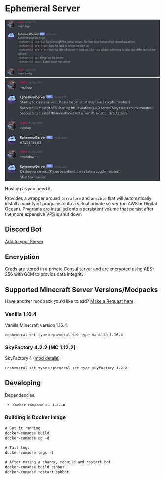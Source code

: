 # Ephemeral Server

![Config Demo](./assets/config-demo.png)
![Start Demo](./assets/start-server.png)

Hosting as you need it.

Provides a wrapper around `terraform` and `ansible` that will automatically install
a variety of programs onto a virtual private server (on AWS or Digital Ocean). Programs are installed onto a
persistent volume that persist after the more expensive VPS is shut down.

## Discord Bot

[Add to your Server](https://discord.com/oauth2/authorize?client_id=708003281070456935&permissions=3136&scope=bot)

## Encryption

Creds are stored in a private [Consul](https://www.consul.io/) server and are encrypted using AES-256
with GCM to provide data integrity.


## Supported Minecraft Server Versions/Modpacks 

Have another modpack you'd like to add? [Make a Request here](https://github.com/jack-michaud/ephemeral-server/issues/new).

### Vanilla 1.16.4 

Vanilla Minecraft version 1.16.4.

`>ephemeral set-type` 
`>ephemeral set-type vanilla-1.16.4` 


### SkyFactory 4.2.2 (MC 1.12.2)

SkyFactory 4 ([mod details](https://www.curseforge.com/minecraft/modpacks/skyfactory-4))

`>ephemeral set-type` 
`>ephemeral set-type skyfactory-4.2.2` 


## Developing

Dependencies:
- `docker-compose >= 1.27.0` 


### Building in Docker Image

```
# Get it running
docker-compose build
docker-compose up -d

# Tail logs
docker-compose logs -f
```

```
# After making a change, rebuild and restart bot
docker-compose build ephbot
docker-compose restart ephbot
```


